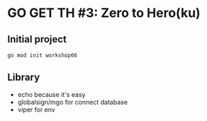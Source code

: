 # GO GET TH #3: Zero to Hero(ku)

## Initial project

```bash
go mod init workshop66
```

## Library

- echo because it's easy
- globalsign/mgo for connect database
- viper for env